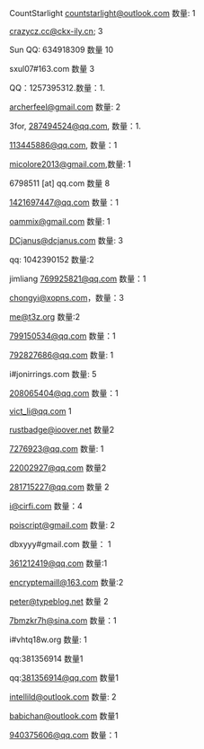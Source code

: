 CountStarlight countstarlight@outlook.com 数量: 1

crazycz.cc@ckx-ily.cn; 3

Sun QQ: 634918309 数量 10

sxul07#163.com 数量 3

QQ：1257395312.数量：1.

archerfeel@gmail.com 数量: 2

3for, 287494524@qq.com, 数量：1.

113445886@qq.com, 数量：1

micolore2013@gmail.com,数量: 1

6798511 [at] qq.com 数量 8

1421697447@qq.com 数量：1

oammix@gmail.com 数量: 1


DCjanus@dcjanus.com 数量: 3


qq: 1042390152 数量:2


jimliang 769925821@qq.com 数量：1


chongyi@xopns.com，数量：3


me@t3z.org 数量:2


799150534@qq.com 数量：1


792827686@qq.com 数量: 1

i#jonirrings.com  数量: 5

208065404@qq.com 数量：1

vict_li@qq.com 1

rustbadge@ioover.net 数量2

7276923@qq.com 数量: 1

22002927@qq.com 数量2

281715227@qq.com 数量 2

i@cirfi.com 数量：4

poiscript@gmail.com 数量: 2

dbxyyy#gmail.com 数量： 1

361212419@qq.com 数量:1

encryptemaill@163.com 数量:2

peter@typeblog.net 数量 2


7bmzkr7h@sina.com 数量：1

i#vhtq18w.org 数量: 1

qq:381356914 数量1

qq:381356914@qq.com 数量1

intellild@outlook.com 数量: 2

babichan@outlook.com 数量1

940375606@qq.com 数量：1
